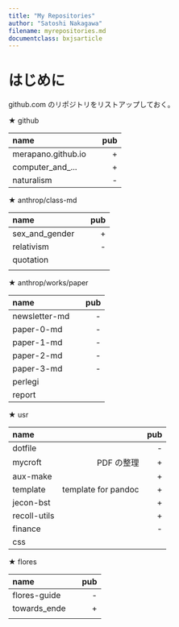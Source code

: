```yaml
---
title: "My Repositories"
author: "Satoshi Nakagawa"
filename: myrepositories.md
documentclass: bxjsarticle
---
```


# はじめに

github.com のリポジトリをリストアップしておく。

★ github

| name               |   | pub |
|:-------------------|--:|----:|
| merapano.github.io |   |  +  |
| computer_and_...   |   |  +  |
| naturalism         |   |  -  |


★ anthrop/class-md

| name           |   | pub |
|:---------------|--:|----:|
| sex_and_gender |   |   + |
| relativism     |   |   - |
| quotation      |   |     |
|                |   |     |

★ anthrop/works/paper

| name          |   | pub |
|:--------------|--:|----:|
| newsletter-md |   |   - |
| paper-0-md    |   |   - |
| paper-1-md    |   |   - |
| paper-2-md    |   |   - |
| paper-3-md    |   |   - |
| perlegi       |   |     |
| report        |   |     |

★ usr

| name         |                     | pub |
|:-------------|--------------------:|----:|
| dotfile      |                     |   - |
| mycroft      |          PDF の整理 |   + |
| aux-make     |                     |   + |
| template     | template for pandoc |   + |
| jecon-bst    |                     |   + |
| recoll-utils |                     |   + |
| finance      |                     |   - |
| css          |                     |     |

★ flores

| name         |   | pub |
|:-------------|--:|----:|
| flores-guide |   |   - |
| towards_ende |   |   + |
|              |   |     |
